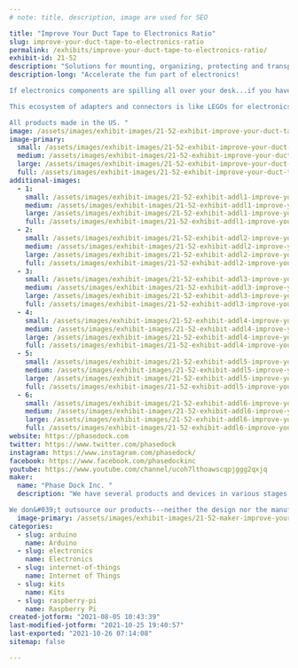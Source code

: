 ```yaml
---
# note: title, description, image are used for SEO

title: "Improve Your Duct Tape to Electronics Ratio"
slug: improve-your-duct-tape-to-electronics-ratio
permalink: /exhibits/improve-your-duct-tape-to-electronics-ratio/
exhibit-id: 21-52
description: "Solutions for mounting, organizing, protecting and transporting electronics projects and prototypes."
description-long: "Accelerate the fun part of electronics! 

If electronics components are spilling all over your desk...if you haven&#039;t been able to move your project for fear of \"breaking\" it...if your prototype doesn&#039;t look as great as it should...if you spend more time on the plywood and zipties than the project, then you need the Phase Dock WorkBench Project Development System.  

This ecosystem of adapters and connectors is like LEGOs for electronics.  Applications include robotics, Internet of Things, model railroads, ham radio, light industrial controllers, test beds, and anything else you can imagine. 

All products made in the US. "
image: /assets/images/exhibit-images/21-52-exhibit-improve-your-duct-tape-to-electronics-ratio-img-0655-large.JPG
image-primary: 
  small: /assets/images/exhibit-images/21-52-exhibit-improve-your-duct-tape-to-electronics-ratio-img-0655-small.JPG
  medium: /assets/images/exhibit-images/21-52-exhibit-improve-your-duct-tape-to-electronics-ratio-img-0655-medium.JPG
  large: /assets/images/exhibit-images/21-52-exhibit-improve-your-duct-tape-to-electronics-ratio-img-0655-large.JPG
  full: /assets/images/exhibit-images/21-52-exhibit-improve-your-duct-tape-to-electronics-ratio-img-0655-full.JPG
additional-images: 
  - 1:
    small: /assets/images/exhibit-images/21-52-exhibit-addl1-improve-your-duct-tape-to-electronics-ratio-img-0493-small.JPG
    medium: /assets/images/exhibit-images/21-52-exhibit-addl1-improve-your-duct-tape-to-electronics-ratio-img-0493-medium.JPG
    large: /assets/images/exhibit-images/21-52-exhibit-addl1-improve-your-duct-tape-to-electronics-ratio-img-0493-large.JPG
    full: /assets/images/exhibit-images/21-52-exhibit-addl1-improve-your-duct-tape-to-electronics-ratio-img-0493-full.JPG
  - 2:
    small: /assets/images/exhibit-images/21-52-exhibit-addl2-improve-your-duct-tape-to-electronics-ratio-img-1865-small.JPG
    medium: /assets/images/exhibit-images/21-52-exhibit-addl2-improve-your-duct-tape-to-electronics-ratio-img-1865-medium.JPG
    large: /assets/images/exhibit-images/21-52-exhibit-addl2-improve-your-duct-tape-to-electronics-ratio-img-1865-large.JPG
    full: /assets/images/exhibit-images/21-52-exhibit-addl2-improve-your-duct-tape-to-electronics-ratio-img-1865-full.JPG
  - 3:
    small: /assets/images/exhibit-images/21-52-exhibit-addl3-improve-your-duct-tape-to-electronics-ratio-img-2157-small.jpg
    medium: /assets/images/exhibit-images/21-52-exhibit-addl3-improve-your-duct-tape-to-electronics-ratio-img-2157-medium.jpg
    large: /assets/images/exhibit-images/21-52-exhibit-addl3-improve-your-duct-tape-to-electronics-ratio-img-2157-large.jpg
    full: /assets/images/exhibit-images/21-52-exhibit-addl3-improve-your-duct-tape-to-electronics-ratio-img-2157-full.jpg
  - 4:
    small: /assets/images/exhibit-images/21-52-exhibit-addl4-improve-your-duct-tape-to-electronics-ratio-img-2821-small.JPG
    medium: /assets/images/exhibit-images/21-52-exhibit-addl4-improve-your-duct-tape-to-electronics-ratio-img-2821-medium.JPG
    large: /assets/images/exhibit-images/21-52-exhibit-addl4-improve-your-duct-tape-to-electronics-ratio-img-2821-large.JPG
    full: /assets/images/exhibit-images/21-52-exhibit-addl4-improve-your-duct-tape-to-electronics-ratio-img-2821-full.JPG
  - 5:
    small: /assets/images/exhibit-images/21-52-exhibit-addl5-improve-your-duct-tape-to-electronics-ratio-phase-dock-on-boston-dynamics-spot-moment-small.jpg
    medium: /assets/images/exhibit-images/21-52-exhibit-addl5-improve-your-duct-tape-to-electronics-ratio-phase-dock-on-boston-dynamics-spot-moment-medium.jpg
    large: /assets/images/exhibit-images/21-52-exhibit-addl5-improve-your-duct-tape-to-electronics-ratio-phase-dock-on-boston-dynamics-spot-moment-large.jpg
    full: /assets/images/exhibit-images/21-52-exhibit-addl5-improve-your-duct-tape-to-electronics-ratio-phase-dock-on-boston-dynamics-spot-moment-full.jpg
  - 6:
    small: /assets/images/exhibit-images/21-52-exhibit-addl6-improve-your-duct-tape-to-electronics-ratio-model-railroad-staging-yard-controller-project-kellogg-small.jpg
    medium: /assets/images/exhibit-images/21-52-exhibit-addl6-improve-your-duct-tape-to-electronics-ratio-model-railroad-staging-yard-controller-project-kellogg-medium.jpg
    large: /assets/images/exhibit-images/21-52-exhibit-addl6-improve-your-duct-tape-to-electronics-ratio-model-railroad-staging-yard-controller-project-kellogg-large.jpg
    full: /assets/images/exhibit-images/21-52-exhibit-addl6-improve-your-duct-tape-to-electronics-ratio-model-railroad-staging-yard-controller-project-kellogg-full.jpg
website: https://phasedock.com
twitter: https://www.twitter.com/phasedock
instagram: https://www.instagram.com/phasedock/
facebook: https://www.facebook.com/phasedockinc
youtube: https://www.youtube.com/channel/ucoh7lthoawscqpjggg2qxjq
maker: 
  name: "Phase Dock Inc. "
  description: "We have several products and devices in various stages of development that serve the community of Makers who work with electronics and single-board computer (SBC) projects. We think that Makers want to focus on creating their project -- not necessarily building all the components from scratch. Here’s a metaphor -- if you sew, you don&#039;t want to make the zippers or buttons. If you are a woodworker, you don&#039;t want to make the hinges or drawer glides, right? We are focusing on the components that Makers need -- but don&#039;t want to make -- such as cases, project prototyping systems, and so on. We have a ready supply of requirements from our circle of Maker friends. And the bigger that circle gets, more projects we see, and the more solutions we are generating. 

We don&#039;t outsource our products---neither the design nor the manufacturing. In addition to being a designer/engineer, I&#039;m also an experienced machinist and have set up a small R&D/manufacturing operation in our house with a CNC vertical machining center (VMC), a knee mill, an industrial laser, sand/bead blaster, 3D printer, thermo-forming equipment, a bench-top injection molding machine, and all the kick-a$$ software to support it. Plus -- we built the 3-story garage addition housing all of this equipment. The \"R&D shop and factory\" are in the 1000 sq ft space UNDER the garage. It&#039;s essentially a concrete bunker with a garage and studio on top of it. Took us 7 years. Yup. Makers on a massive scale. Just not making much money. Maybe soon!"
  image-primary: /assets/images/exhibit-images/21-52-maker-improve-your-duct-tape-to-electronics-ratio-logo-phase-dock-standard-rgb-medium.jpg
categories: 
  - slug: arduino
    name: Arduino
  - slug: electronics
    name: Electronics
  - slug: internet-of-things
    name: Internet of Things
  - slug: kits
    name: Kits
  - slug: raspberry-pi
    name: Raspberry Pi
created-jotform: "2021-08-05 10:43:39"
last-modified-jotform: "2021-10-25 19:40:57"
last-exported: "2021-10-26 07:14:08"
sitemap: false

---
```

